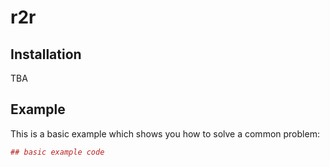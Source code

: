 # r2r

## Installation

TBA


## Example

This is a basic example which shows you how to solve a common problem:

``` r
## basic example code
```

